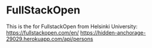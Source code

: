 # FullStackOpen

This is the for FullstackOpen from Helsinki University: https://fullstackopen.com/en/
https://hidden-anchorage-29029.herokuapp.com/api/persons

